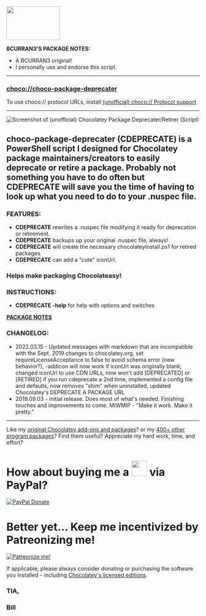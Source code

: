 <img src="https://cdn.staticaly.com/gh/bcurran3/ChocolateyPackages/master/mylogos/myunofficialChocolateylogo_icon.png" width="139" height="88">

**BCURRAN3'S PACKAGE NOTES:**

* A BCURRAN3 original!
* I personally use and endorse this script.

***
### [choco://choco-package-deprecater](choco://choco-package-deprecater)
To use choco:// protocol URLs, install [(unofficial) choco:// Protocol support ](https://chocolatey.org/packages/choco-protocol-support)
***
	
![Screenshot of (unofficial) Chocolatey Package Deprecater/Retirer (Script)](https://cdn.staticaly.com/gh/bcurran3/ChocolateyPackages/master/choco-package-deprecater/choco-package-deprecater_screenshot.png)

## **choco-package-deprecater** (**CDEPRECATE**) is a PowerShell script I designed for Chocolatey package maintainers/creators to easily deprecate or retire a package. Probably not something you have to do often but **CDEPRECATE** will save you the time of having to look up what you need to do to your .nuspec file.

### FEATURES:
* **CDEPRECATE** rewrites a .nuspec file modifying it ready for deprecation or retirement.
* **CDEPRECATE** backups up your original .nuspec file, always!
* **CDEPRECATE** will create the necessary chocolateyInstall.ps1 for retired packages.
* **CDEPRECATE** can add a "cute" iconUrl.

### Helps make packaging Chocolateasy!

### INSTRUCTIONS:
* **CDEPRECATE -help** for help with options and switches

**[PACKAGE NOTES](https://github.com/bcurran3/ChocolateyPackages/blob/master/choco-package-deprecater/readme.md)**

### CHANGELOG:
* 2022.03.15 - Updated messages with markdown that are incompatible with the Sept. 2019 changes to chocolatey.org, set requireLicenseAcceptance to false to avoid schema error (new behavior?), -addicon will now work if iconUrl was originally blank; changed iconUrl to use CDN URLs, now won't add [DEPRECATED] or [RETIRED] if you run cdeprecate a 2nd time, implemented a config file and defaults, now removes "shim" when uninstalled, updated Chocolatey's DEPRECATE A PACKAGE URL
* 2019.09.03 - initial release. Does most of what's needed. Finishing touches and improvements to come. MIWMIP - "Make it work. Make it pretty."

***

Like my [original Chocolatey add-ons and packages](https://community.chocolatey.org/packages?q=tag%3Abcurran3)? or my [400+ other program packages](https://chocolatey.org/profiles/bcurran3)? Find them useful? Appreciate my hard work, time, and effort?


<h1>How about buying me a <img src="https://cdn.rawgit.com/bcurran3/ChocolateyPackages/master/mylogos/beer.png" alt="" width="40" height="40"> via PayPal?</h1>

[![PayPal Donate](https://www.paypalobjects.com/webstatic/mktg/logo/AM_SbyPP_mc_vs_dc_ae.jpg)](https://www.paypal.me/bcurran3donations)

<h1>Better yet... Keep me incentivized by Patreonizing me!</h1>

[![Patreonize me!](https://c5.patreon.com/external/logo/downloads_wordmark_white_on_coral.png)](https://www.patreon.com/bcurran3)


If applicable, please always consider donating or purchasing the software you installed - including [Chocolatey's licensed editions](https://chocolatey.org/pricing).

<h3>TIA,</h3>

<h3>Bill</h3>
